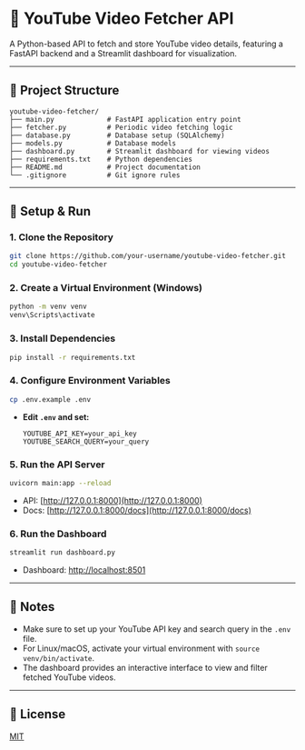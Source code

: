 # 🎥 YouTube Video Fetcher API

A Python-based API to fetch and store YouTube video details, featuring a FastAPI backend and a Streamlit dashboard for visualization.

---

## 📁 Project Structure

```
youtube-video-fetcher/
├── main.py             # FastAPI application entry point
├── fetcher.py          # Periodic video fetching logic
├── database.py         # Database setup (SQLAlchemy)
├── models.py           # Database models
├── dashboard.py        # Streamlit dashboard for viewing videos
├── requirements.txt    # Python dependencies
├── README.md           # Project documentation
└── .gitignore          # Git ignore rules
```

---

## 🚀 Setup & Run

### 1. Clone the Repository

```bash
git clone https://github.com/your-username/youtube-video-fetcher.git
cd youtube-video-fetcher
```

### 2. Create a Virtual Environment (Windows)

```bash
python -m venv venv
venv\Scripts\activate
```

### 3. Install Dependencies

```bash
pip install -r requirements.txt
```

### 4. Configure Environment Variables

```bash
cp .env.example .env
```

- **Edit `.env` and set:**
  ```
  YOUTUBE_API_KEY=your_api_key
  YOUTUBE_SEARCH_QUERY=your_query
  ```

### 5. Run the API Server

```bash
uvicorn main:app --reload
```

- API: [http://127.0.0.1:8000](http://127.0.0.1:8000)
- Docs: [http://127.0.0.1:8000/docs](http://127.0.0.1:8000/docs)

### 6. Run the Dashboard

```bash
streamlit run dashboard.py
```

- Dashboard: [http://localhost:8501](http://localhost:8501)

---

## 📝 Notes

- Make sure to set up your YouTube API key and search query in the `.env` file.
- For Linux/macOS, activate your virtual environment with `source venv/bin/activate`.
- The dashboard provides an interactive interface to view and filter fetched YouTube videos.

---

## 📄 License

[MIT](LICENSE)
